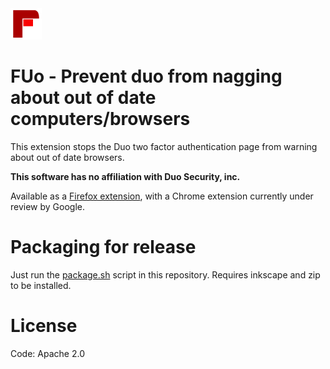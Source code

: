 <img src="logo.svg" alt="FUo logo" width="50" height="50" />

# FUo - Prevent duo from nagging about out of date computers/browsers
This extension stops the Duo two factor authentication page from warning about out of date browsers.

**This software has no affiliation with Duo Security, inc.**

Available as a [Firefox extension](https://addons.mozilla.org/en-US/firefox/addon/fuo/), with a Chrome extension currently under review by Google.

# Packaging for release

Just run the [package.sh](./package.sh) script in this repository. Requires inkscape and zip to be installed.

# License
Code: Apache 2.0

